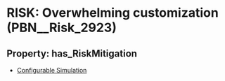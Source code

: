 # RISK: __Overwhelming customization__ (PBN__Risk_2923)

## Property: has_RiskMitigation

* [Configurable Simulation](PBN__Mitigation_1103)

